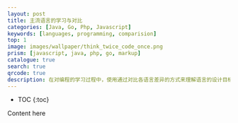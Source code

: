 ```yaml
---
layout: post
title: 主流语言的学习与对比
categories: [Java, Go, Php, Javascript]
keywords: [languages, programming, comparision]
top: 1
image: images/wallpaper/think_twice_code_once.png
prism: [javascript, java, php, go, markup]
catalogue: true
search: true
qrcode: true
description: 在对编程的学习过程中，使用通过对比各语言差异的方式来理解语言的设计目标与设计思想是非常有益的。
---
```


* TOC
{:toc}

Content here
